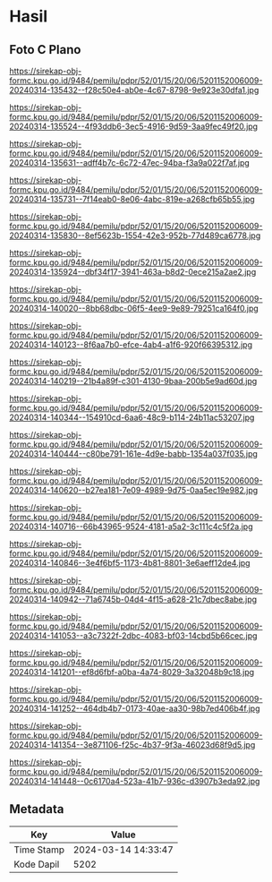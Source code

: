 # Hasil

## Foto C Plano

https://sirekap-obj-formc.kpu.go.id/9484/pemilu/pdpr/52/01/15/20/06/5201152006009-20240314-135432--f28c50e4-ab0e-4c67-8798-9e923e30dfa1.jpg

https://sirekap-obj-formc.kpu.go.id/9484/pemilu/pdpr/52/01/15/20/06/5201152006009-20240314-135524--4f93ddb6-3ec5-4916-9d59-3aa9fec49f20.jpg

https://sirekap-obj-formc.kpu.go.id/9484/pemilu/pdpr/52/01/15/20/06/5201152006009-20240314-135631--adff4b7c-6c72-47ec-94ba-f3a9a022f7af.jpg

https://sirekap-obj-formc.kpu.go.id/9484/pemilu/pdpr/52/01/15/20/06/5201152006009-20240314-135731--7f14eab0-8e06-4abc-819e-a268cfb65b55.jpg

https://sirekap-obj-formc.kpu.go.id/9484/pemilu/pdpr/52/01/15/20/06/5201152006009-20240314-135830--8ef5623b-1554-42e3-952b-77d489ca6778.jpg

https://sirekap-obj-formc.kpu.go.id/9484/pemilu/pdpr/52/01/15/20/06/5201152006009-20240314-135924--dbf34f17-3941-463a-b8d2-0ece215a2ae2.jpg

https://sirekap-obj-formc.kpu.go.id/9484/pemilu/pdpr/52/01/15/20/06/5201152006009-20240314-140020--8bb68dbc-06f5-4ee9-9e89-79251ca164f0.jpg

https://sirekap-obj-formc.kpu.go.id/9484/pemilu/pdpr/52/01/15/20/06/5201152006009-20240314-140123--8f6aa7b0-efce-4ab4-a1f6-920f66395312.jpg

https://sirekap-obj-formc.kpu.go.id/9484/pemilu/pdpr/52/01/15/20/06/5201152006009-20240314-140219--21b4a89f-c301-4130-9baa-200b5e9ad60d.jpg

https://sirekap-obj-formc.kpu.go.id/9484/pemilu/pdpr/52/01/15/20/06/5201152006009-20240314-140344--154910cd-6aa6-48c9-b114-24b11ac53207.jpg

https://sirekap-obj-formc.kpu.go.id/9484/pemilu/pdpr/52/01/15/20/06/5201152006009-20240314-140444--c80be791-161e-4d9e-babb-1354a037f035.jpg

https://sirekap-obj-formc.kpu.go.id/9484/pemilu/pdpr/52/01/15/20/06/5201152006009-20240314-140620--b27ea181-7e09-4989-9d75-0aa5ec19e982.jpg

https://sirekap-obj-formc.kpu.go.id/9484/pemilu/pdpr/52/01/15/20/06/5201152006009-20240314-140716--66b43965-9524-4181-a5a2-3c111c4c5f2a.jpg

https://sirekap-obj-formc.kpu.go.id/9484/pemilu/pdpr/52/01/15/20/06/5201152006009-20240314-140846--3e4f6bf5-1173-4b81-8801-3e6aeff12de4.jpg

https://sirekap-obj-formc.kpu.go.id/9484/pemilu/pdpr/52/01/15/20/06/5201152006009-20240314-140942--71a6745b-04d4-4f15-a628-21c7dbec8abe.jpg

https://sirekap-obj-formc.kpu.go.id/9484/pemilu/pdpr/52/01/15/20/06/5201152006009-20240314-141053--a3c7322f-2dbc-4083-bf03-14cbd5b66cec.jpg

https://sirekap-obj-formc.kpu.go.id/9484/pemilu/pdpr/52/01/15/20/06/5201152006009-20240314-141201--ef8d6fbf-a0ba-4a74-8029-3a32048b9c18.jpg

https://sirekap-obj-formc.kpu.go.id/9484/pemilu/pdpr/52/01/15/20/06/5201152006009-20240314-141252--464db4b7-0173-40ae-aa30-98b7ed406b4f.jpg

https://sirekap-obj-formc.kpu.go.id/9484/pemilu/pdpr/52/01/15/20/06/5201152006009-20240314-141354--3e871106-f25c-4b37-9f3a-46023d68f9d5.jpg

https://sirekap-obj-formc.kpu.go.id/9484/pemilu/pdpr/52/01/15/20/06/5201152006009-20240314-141448--0c6170a4-523a-41b7-936c-d3907b3eda92.jpg


## Metadata

| Key        | Value               |
| ---------- | ------------------- |
| Time Stamp | 2024-03-14 14:33:47 |
| Kode Dapil | 5202                |



